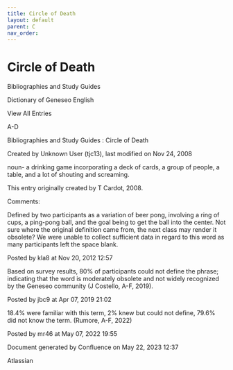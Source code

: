 ```yaml
---
title: Circle of Death
layout: default
parent: C
nav_order:
---
```


# Circle of Death

Bibliographies and Study Guides

Dictionary of Geneseo English

View All Entries

A-D

Bibliographies and Study Guides : Circle of Death

Created by  Unknown User (tjc13), last modified on Nov 24, 2008

noun- a drinking game incorporating a deck of cards, a group of people, a table, and a lot of shouting and screaming.

This entry originally created by T Cardot, 2008.

Comments:

Defined by two participants as a variation of beer pong, involving a ring of cups, a ping-pong ball, and the goal being to get the ball into the center. Not sure where the original definition came from, the next class may render it obsolete? We were unable to collect sufficient data in regard to this word as many participants left the space blank.

Posted by kla8 at Nov 20, 2012 12:57

Based on survey results, 80% of participants could not define the phrase; indicating that the word is moderately obsolete and not widely recognized by the Geneseo community (J Costello, A-F, 2019).

Posted by jbc9 at Apr 07, 2019 21:02

18.4% were familiar with this term, 2% knew but could not define, 79.6% did not know the term. (Rumore, A-F, 2022)

Posted by mr46 at May 07, 2022 19:55

Document generated by Confluence on May 22, 2023 12:37

Atlassian
